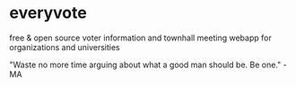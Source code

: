 everyvote
=========

free &amp; open source voter information and townhall meeting webapp for organizations and universities

"Waste no more time arguing about what a good man should be. Be one." - MA
